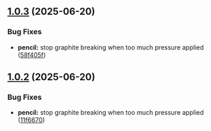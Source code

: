 ## [1.0.3](https://github.com/eyal-test/test11/compare/v1.0.2...v1.0.3) (2025-06-20)


### Bug Fixes

* **pencil:** stop graphite breaking when too much pressure applied ([58f405f](https://github.com/eyal-test/test11/commit/58f405f5e986db37f1edcdea1315983b203c8523))

## [1.0.2](https://github.com/eyal-test/test11/compare/v1.0.1...v1.0.2) (2025-06-20)


### Bug Fixes

* **pencil:** stop graphite breaking when too much pressure applied ([11f6670](https://github.com/eyal-test/test11/commit/11f667009898af01272d8baf94e3f1d14dedc48a))
